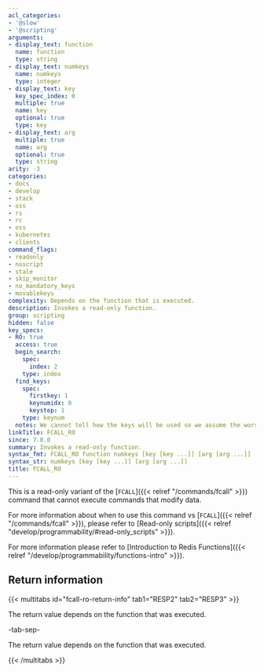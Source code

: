 ```yaml
---
acl_categories:
- '@slow'
- '@scripting'
arguments:
- display_text: function
  name: function
  type: string
- display_text: numkeys
  name: numkeys
  type: integer
- display_text: key
  key_spec_index: 0
  multiple: true
  name: key
  optional: true
  type: key
- display_text: arg
  multiple: true
  name: arg
  optional: true
  type: string
arity: -3
categories:
- docs
- develop
- stack
- oss
- rs
- rc
- oss
- kubernetes
- clients
command_flags:
- readonly
- noscript
- stale
- skip_monitor
- no_mandatory_keys
- movablekeys
complexity: Depends on the function that is executed.
description: Invokes a read-only function.
group: scripting
hidden: false
key_specs:
- RO: true
  access: true
  begin_search:
    spec:
      index: 2
    type: index
  find_keys:
    spec:
      firstkey: 1
      keynumidx: 0
      keystep: 1
    type: keynum
  notes: We cannot tell how the keys will be used so we assume the worst, RO and ACCESS
linkTitle: FCALL_RO
since: 7.0.0
summary: Invokes a read-only function.
syntax_fmt: FCALL_RO function numkeys [key [key ...]] [arg [arg ...]]
syntax_str: numkeys [key [key ...]] [arg [arg ...]]
title: FCALL_RO
---
```

This is a read-only variant of the [`FCALL`]({{< relref "/commands/fcall" >}}) command that cannot execute commands that modify data.

For more information about when to use this command vs [`FCALL`]({{< relref "/commands/fcall" >}}), please refer to [Read-only scripts]({{< relref "develop/programmability/#read-only_scripts" >}}).

For more information please refer to [Introduction to Redis Functions]({{< relref "/develop/programmability/functions-intro" >}}).

## Return information

{{< multitabs id="fcall-ro-return-info" 
    tab1="RESP2" 
    tab2="RESP3" >}}

The return value depends on the function that was executed.

-tab-sep-

The return value depends on the function that was executed.

{{< /multitabs >}}
